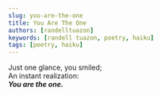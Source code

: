 ```yaml
---
slug: you-are-the-one
title: You Are The One
authors: [randelltuazon]
keywords: [randell tuazon, poetry, haiku]
tags: [poetry, haiku]
---
```


Just one glance, you smiled;<br/>
An instant realization:<br/>
***You are the one.***<br/>
